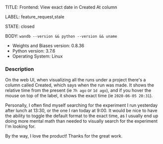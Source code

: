 TITLE:
Frontend: View exact date in Created At column

LABEL:
feature_request,stale

STATE:
closed

BODY:
`wandb --version && python --version && uname`

* Weights and Biases version: 0.8.36
* Python version: 3.7.6
* Operating System: Linux

### Description

On the web UI, when visualizing all the runs under a project there's a column called Created, which says when the run was made. It shows the relative time from the present (ie `7h ago` or `1d ago`), and if you hover the mouse on top of the label, it shows the exact time (ie `2020-06-05 20:31`).

Personally, I often find myself searching for the experiment I run yesterday after lunch at 13:30, or the one I ran today at 9:00. It would be nice to have the ability to toggle the default format to the exact time, as I usually end up doing more mental math than needed to visually search for the experiment I'm looking for.

By the way, I love the product! Thanks for the great work.

